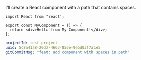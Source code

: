 I'll create a React component with a path that contains spaces.

```tsx // "src/components/My Component.tsx"
import React from 'react';

export const MyComponent = () => {
  return <div>Hello from My Component!</div>;
};
```

```yaml
projectId: test-project
uuid: 5c8a41a8-20d7-4663-856e-9ebd03f7a1e5
gitCommitMsg: "feat: add component with spaces in path"
```